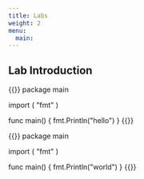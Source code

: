 ```yaml
---
title: Labs
weight: 2
menu:
  main:
---
```


## Lab Introduction

{{<go-playground>}}
package main

import (
    "fmt"
)

func main() {
    fmt.Println("hello")
}
{{</go-playground>}}

{{<go-playground>}}
package main

import (
    "fmt"
)

func main() {
    fmt.Println("world")
}
{{</go-playground>}}
